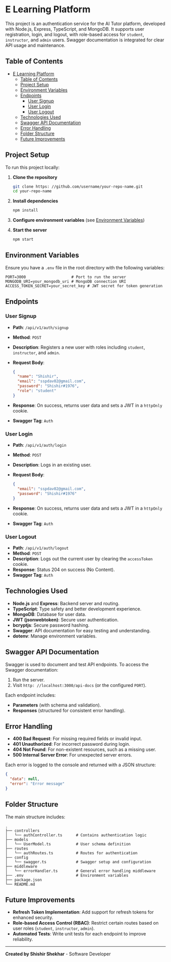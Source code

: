 # E Learning Platform

This project is an authentication service for the AI Tutor platform, developed with Node.js, Express, TypeScript, and MongoDB. It supports user registration, login, and logout, with role-based access for `student`, `instructor`, and `admin` users. Swagger documentation is integrated for clear API usage and maintenance.

## Table of Contents

- [E Learning Platform](#e-learning-platform)
  - [Table of Contents](#table-of-contents)
  - [Project Setup](#project-setup)
  - [Environment Variables](#environment-variables)
  - [Endpoints](#endpoints)
    - [User Signup](#user-signup)
    - [User Login](#user-login)
    - [User Logout](#user-logout)
  - [Technologies Used](#technologies-used)
  - [Swagger API Documentation](#swagger-api-documentation)
  - [Error Handling](#error-handling)
  - [Folder Structure](#folder-structure)
  - [Future Improvements](#future-improvements)

## Project Setup

To run this project locally:

1. **Clone the repository**

   ```bash
   git clone https: //github.com/username/your-repo-name.git
   cd your-repo-name
   ```

2. **Install dependencies**

   ```bash
   npm install
   ```

3. **Configure environment variables** (see [Environment Variables](#environment-variables))

4. **Start the server**

   ```bash
   npm start
   ```

## Environment Variables

Ensure you have a `.env` file in the root directory with the following variables:

```plaintext
PORT=3000                    # Port to run the server
MONGODB_URI=your_mongodb_uri # MongoDB connection URI
ACCESS_TOKEN_SECRET=your_secret_key # JWT secret for token generation
```

## Endpoints

### User Signup

- **Path**: `/api/v1/auth/signup`
- **Method**: `POST`
- **Description**: Registers a new user with roles including `student`, `instructor`, and `admin`.
- **Request Body**:

  ```json
  {
    "name": "Shishir",
    "email": "sspdav02@gmail.com",
    "password": "Shishir#1976",
    "role": "student"
  }
  ```

- **Response**: On success, returns user data and sets a JWT in a `httpOnly` cookie.
- **Swagger Tag**: `Auth`

### User Login

- **Path**: `/api/v1/auth/login`
- **Method**: `POST`
- **Description**: Logs in an existing user.
- **Request Body**:

  ```json
  {
    "email": "sspdav02@gmail.com",
    "password": "Shishir#1976"
  }
  ```

- **Response**: On success, returns user data and sets a JWT in a `httpOnly` cookie.
- **Swagger Tag**: `Auth`

### User Logout

- **Path**: `/api/v1/auth/logout`
- **Method**: `POST`
- **Description**: Logs out the current user by clearing the `accessToken` cookie.
- **Response**: Status 204 on success (No Content).
- **Swagger Tag**: `Auth`

## Technologies Used

- **Node.js** and **Express**: Backend server and routing.
- **TypeScript**: Type safety and better development experience.
- **MongoDB**: Database for user data.
- **JWT (jsonwebtoken)**: Secure user authentication.
- **bcryptjs**: Secure password hashing.
- **Swagger**: API documentation for easy testing and understanding.
- **dotenv**: Manage environment variables.

## Swagger API Documentation

Swagger is used to document and test API endpoints. To access the Swagger documentation:

1. Run the server.
2. Visit `http: //localhost:3000/api-docs` (or the configured `PORT`).

Each endpoint includes:

- **Parameters** (with schema and validation).
- **Responses** (structured for consistent error handling).

## Error Handling

- **400 Bad Request**: For missing required fields or invalid input.
- **401 Unauthorized**: For incorrect password during login.
- **404 Not Found**: For non-existent resources, such as a missing user.
- **500 Internal Server Error**: For unexpected server errors.

Each error is logged to the console and returned with a JSON structure:

```json
{
  "data": null,
  "error": "Error message"
}
```

## Folder Structure

The main structure includes:

```plaintext
.
├── controllers
│   └── authController.ts      # Contains authentication logic
├── models
│   └── UserModel.ts           # User schema definition
├── routes
│   └── authRoutes.ts          # Routes for authentication
├── config
│   └── swagger.ts             # Swagger setup and configuration
├── middleware
│   └── errorHandler.ts        # General error handling middleware
├── .env                       # Environment variables
├── package.json
└── README.md
```

## Future Improvements

- **Refresh Token Implementation**: Add support for refresh tokens for enhanced security.
- **Role-based Access Control (RBAC)**: Restrict certain routes based on user roles (`student`, `instructor`, `admin`).
- **Automated Tests**: Write unit tests for each endpoint to improve reliability.

---

**Created by Shishir Shekhar** - Software Developer
